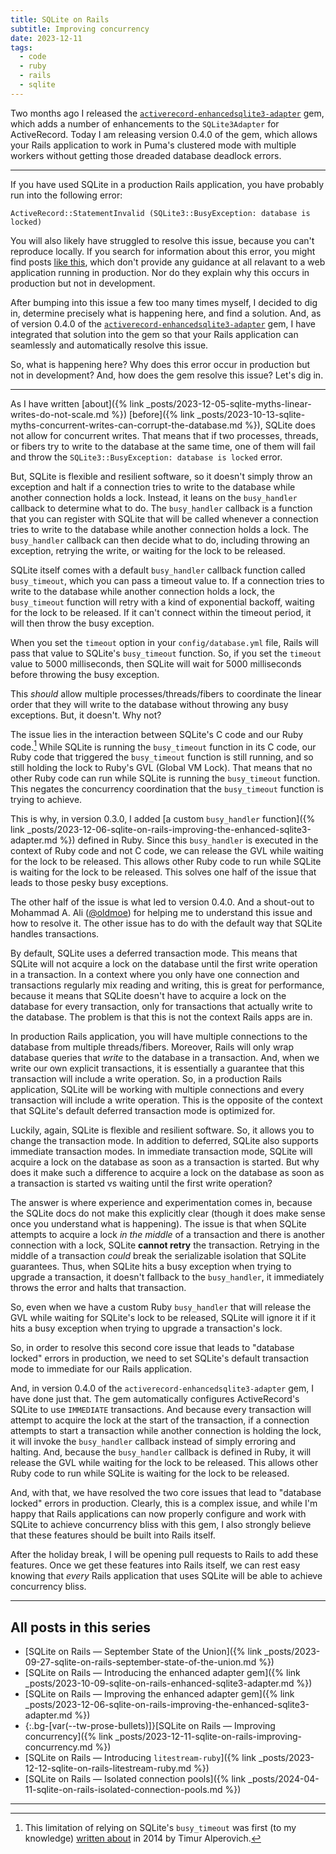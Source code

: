 ```yaml
---
title: SQLite on Rails
subtitle: Improving concurrency
date: 2023-12-11
tags:
  - code
  - ruby
  - rails
  - sqlite
---
```


Two months ago I released the [`activerecord-enhancedsqlite3-adapter`](https://rubygems.org/gems/activerecord-enhancedsqlite3-adapter) gem, which adds a number of enhancements to the `SQLite3Adapter` for ActiveRecord. Today I am releasing version 0.4.0 of the gem, which allows your Rails application to work in Puma's clustered mode with multiple workers without getting those dreaded database deadlock errors.

<!--/summary-->

- - -

If you have used SQLite in a production Rails application, you have probably run into the following error:

```shell
ActiveRecord::StatementInvalid (SQLite3::BusyException: database is locked)
```

You will also likely have struggled to resolve this issue, because you can't reproduce locally. If you search for information about this error, you might find posts [like this](https://www.beekeeperstudio.io/blog/how-to-solve-sqlite-database-is-locked-error), which don't provide any guidance at all relavant to a web application running in production. Nor do they explain why this occurs in production but not in development.

After bumping into this issue a few too many times myself, I decided to dig in, determine precisely what is happening here, and find a solution. And, as of version 0.4.0 of the [`activerecord-enhancedsqlite3-adapter`](https://rubygems.org/gems/activerecord-enhancedsqlite3-adapter) gem, I have integrated that solution into the gem so that your Rails application can seamlessly and automatically resolve this issue.

So, what is happening here? Why does this error occur in production but not in development? And, how does the gem resolve this issue? Let's dig in.

- - -

As I have written [about]({% link _posts/2023-12-05-sqlite-myths-linear-writes-do-not-scale.md %}) [before]({% link _posts/2023-10-13-sqlite-myths-concurrent-writes-can-corrupt-the-database.md %}), SQLite does not allow for concurrent writes. That means that if two processes, threads, or fibers try to write to the database at the same time, one of them will fail and throw the `SQLite3::BusyException: database is locked` error.

But, SQLite is flexible and resilient software, so it doesn't simply throw an exception and halt if a connection tries to write to the database while another connection holds a lock. Instead, it leans on the `busy_handler` callback to determine what to do. The `busy_handler` callback is a function that you can register with SQLite that will be called whenever a connection tries to write to the database while another connection holds a lock. The `busy_handler` callback can then decide what to do, including throwing an exception, retrying the write, or waiting for the lock to be released.

SQLite itself comes with a default `busy_handler` callback function called `busy_timeout`, which you can pass a timeout value to. If a connection tries to write to the database while another connection holds a lock, the `busy_timeout` function will retry with a kind of exponential backoff, waiting for the lock to be released. If it can't connect within the timeout period, it will then throw the busy exception.

When you set the `timeout` option in your `config/database.yml` file, Rails will pass that value to SQLite's `busy_timeout` function. So, if you set the `timeout` value to 5000 milliseconds, then SQLite will wait for 5000 milliseconds before throwing the busy exception.

This _should_ allow multiple processes/threads/fibers to coordinate the linear order that they will write to the database without throwing any busy exceptions. But, it doesn't. Why not?

The issue lies in the interaction between SQLite's C code and our Ruby code.[^1] While SQLite is running the `busy_timeout` function in its C code, our Ruby code that triggered the `busy_timeout` function is still running, and so still holding the lock to Ruby's GVL (Global VM Lock). That means that no other Ruby code can run while SQLite is running the `busy_timeout` function. This negates the concurrency coordination that the `busy_timeout` function is trying to achieve.

This is why, in version 0.3.0, I added [a custom `busy_handler` function]({% link _posts/2023-12-06-sqlite-on-rails-improving-the-enhanced-sqlite3-adapter.md %}) defined in Ruby. Since this `busy_handler` is executed in the context of Ruby code and not C code, we can release the GVL while waiting for the lock to be released. This allows other Ruby code to run while SQLite is waiting for the lock to be released. This solves one half of the issue that leads to those pesky busy exceptions.

The other half of the issue is what led to version 0.4.0. And a shout-out to Mohammad A. Ali ([@oldmoe](https://twitter.com/oldmoe?ref=fractaledmind.github.io)) for helping me to understand this issue and how to resolve it. The other issue has to do with the default way that SQLite handles transactions.

By default, SQLite uses a deferred transaction mode. This means that SQLite will not acquire a lock on the database until the first write operation in a transaction. In a context where you only have one connection and transactions regularly mix reading and writing, this is great for performance, because it means that SQLite doesn't have to acquire a lock on the database for every transaction, only for transactions that actually write to the database. The problem is that this is not the context Rails apps are in.

In production Rails application, you will have multiple connections to the database from multiple threads/fibers. Moreover, Rails will only wrap database queries that _write_ to the database in a transaction. And, when we write our own explicit transactions, it is essentially a guarantee that this transaction will include a write operation. So, in a production Rails application, SQLite will be working with multiple connections and every transaction will include a write operation. This is the opposite of the context that SQLite's default deferred transaction mode is optimized for.

Luckily, again, SQLite is flexible and resilient software. So, it allows you to change the transaction mode. In addition to deferred, SQLite also supports immediate transaction modes. In immediate transaction mode, SQLite will acquire a lock on the database as soon as a transaction is started. But why does it make such a difference to acquire a lock on the database as soon as a transaction is started vs waiting until the first write operation?

The answer is where experience and experimentation comes in, because the SQLite docs do not make this explicitly clear (though it does make sense once you understand what is happening). The issue is that when SQLite attempts to acquire a lock _in the middle_ of a transaction and there is another connection with a lock, SQLite **cannot retry** the transaction. Retrying in the middle of a transaction _could_ break the serializable isolation that SQLite guarantees. Thus, when SQLite hits a busy exception when trying to upgrade a transaction, it doesn't fallback to the `busy_handler`, it immediately throws the error and halts that transaction.

So, even when we have a custom Ruby `busy_handler` that will release the GVL while waiting for SQLite's lock to be released, SQLite will ignore it if it hits a busy exception when trying to upgrade a transaction's lock.

So, in order to resolve this second core issue that leads to "database locked" errors in production, we need to set SQLite's default transaction mode to immediate for our Rails application.

And, in version 0.4.0 of the `activerecord-enhancedsqlite3-adapter` gem, I have done just that. The gem automatically configures ActiveRecord's SQLite to use `IMMEDIATE` transactions. And because every transaction will attempt to acquire the lock at the start of the transaction, if a connection attempts to start a transaction while another connection is holding the lock, it will  invoke the `busy_handler` callback instead of simply erroring and halting. And, because the `busy_handler` callback is defined in Ruby, it will release the GVL while waiting for the lock to be released. This allows other Ruby code to run while SQLite is waiting for the lock to be released.

And, with that, we have resolved the two core issues that lead to "database locked" errors in production. Clearly, this is a complex issue, and while I'm happy that Rails applications can now properly configure and work with SQLite to achieve concurrency bliss with this gem, I also strongly believe that these features should be built into Rails itself.

After the holiday break, I will be opening pull requests to Rails to add these features. Once we get these features into Rails itself, we can rest easy knowing that _every_ Rails application that uses SQLite will be able to achieve concurrency bliss.

- - -

## All posts in this series

* [SQLite on Rails — September State of the Union]({% link _posts/2023-09-27-sqlite-on-rails-september-state-of-the-union.md %})
* [SQLite on Rails — Introducing the enhanced adapter gem]({% link _posts/2023-10-09-sqlite-on-rails-enhanced-sqlite3-adapter.md %})
* [SQLite on Rails — Improving the enhanced adapter gem]({% link _posts/2023-12-06-sqlite-on-rails-improving-the-enhanced-sqlite3-adapter.md %})
* {:.bg-[var(--tw-prose-bullets)]}[SQLite on Rails — Improving concurrency]({% link _posts/2023-12-11-sqlite-on-rails-improving-concurrency.md %})
* [SQLite on Rails — Introducing `litestream-ruby`]({% link _posts/2023-12-12-sqlite-on-rails-litestream-ruby.md %})
* [SQLite on Rails — Isolated connection pools]({% link _posts/2024-04-11-sqlite-on-rails-isolated-connection-pools.md %})

- - -

[^1]: This limitation of relying on SQLite's `busy_timeout` was first (to my knowledge) [written about](http://nerdjusttyped.blogspot.com/2014/11/threaded-sqlite-access-and-ruby-sqlite.html) in 2014 by Timur Alperovich.
